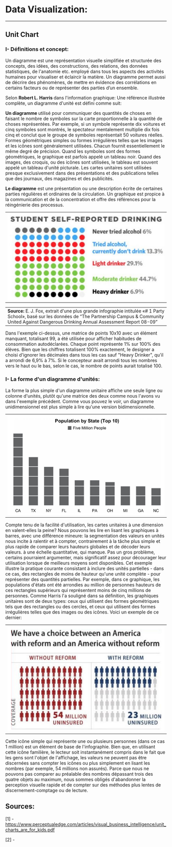 # Data Visualization:
-----------------
## Unit Chart
### I- Définitions et concept:
Un diagramme est une représentation visuelle simplifiée et structurée des concepts, des idées, des constructions, des relations, des données statistiques, de l'anatomie etc. employé dans tous les aspects des activités humaines pour visualiser et éclaircir la matière. Un diagramme permet aussi de décrire des phénomènes, de mettre en évidence des corrélations en certains facteurs ou de représenter des parties d’un ensemble.

Selon <b> Robert L. Harris </b> dans l'information graphique: Une référence illustrée complète, un diagramme d'unité est défini comme suit:

<b> Un diagramme </b> utilisé pour communiquer des quantités de choses en faisant le nombre de symboles sur la carte proportionnelle à la quantité de choses représentées. Par exemple, si un symbole représente dix voitures et cinq symboles sont montrés, le spectateur mentalement multiplie dix fois cinq et conclut que le groupe de symboles représentait 50 voitures réelles. Formes géométriques simples ou formes irrégulières telles que les images et les icônes sont généralement utilisées. Chacun fournit essentiellement le même degré de précision. Quand les symboles sont des formes géométriques, le graphique est parfois appelé un tableau noir. Quand des images, des croquis, ou des icônes sont utilisées, le tableau est souvent appelé un tableau d'unité picturale. Les cartes unitaires sont utilisées presque exclusivement dans des présentations et des publications telles que des journaux, des magazines et des publicités.


<b>Le diagramme</b> est une présentation ou une description écrite de certaines parties régulières et ordinaires de la circulation. Un graphique est propice à la communication et de la concentration et offre des références pour la réingénierie des processus.

<table border="0">
  <tr>
    <td>
      <img src="exemple1.JPG" "align:"center">
    </td>
  </tr>
</table>

<table border="0">
  <tr>
    <td>
    <strong>Source:</strong> E. J. Fox, extrait d'une plus grande infographie intitulée «# 1 Party School», basé sur les données de “The Partnership Campus & Community United Against Dangerous Drinking Annual Assessment Report 08-09”
 </td>
  </tr>
</table>

Dans l'exemple ci-dessus, une matrice de points 10x10 avec un élément manquant, totalisant 99, a été utilisée pour afficher habitudes de consommation autodéclarées. Chaque point représente 1% sur 100% des élèves. Bien que les chiffres totalisent 100% exactement, le designer a choisi d'ignorer les décimales dans tous les cas sauf "Heavy Drinker", qu'il a arrondi de 6,9% à 7%. Si le concepteur avait arrondi tous les nombres vers le haut ou le bas, selon le cas, le nombre de points aurait totalisé 100.

### I- La forme d'un diagramme d'unités:
La forme la plus simple d'un diagramme unitaire affiche une seule ligne ou colonne d'unités, plutôt qu'une matrice des deux comme nous l'avons vu dans l'exemple précédent. Comme vous pouvez le voir, un diagramme unidimensionnel est plus simple à lire qu'une version bidimensionnelle.
<table border="0">
  <tr>
    <td>
      <img src="exemple2.JPG" "align:"center">
    </td>
  </tr>
</table>
<p> Compte tenu de la facilité d'utilisation, les cartes unitaires à une dimension en valent-elles la peine? Nous pouvons les lire en lisant les graphiques à barres, avec une différence mineure: la segmentation des valeurs en unités nous incite à ralentir et à compter, contrairement à la tâche plus simple et plus rapide de comparer leurs hauteurs globales et de décoder leurs valeurs. à une échelle quantitative, qui manque. Pas un gros problème, certains pourraient argumenter, mais significatif assez pour décourager leur utilisation lorsque de meilleurs moyens sont disponibles. Cet exemple illustre la pratique courante consistant à inclure des unités partielles - dans ce cas, des rectangles de moins de hauteur qu'une unité complète - pour représenter des quantités partielles.
Par exemple, dans ce graphique, les populations d'états ont été arrondies au million de personnes hauteurs de ces rectangles supérieurs qui représentent moins de cinq millions de personnes.
Comme Harris l'a souligné dans sa définition, les graphiques unitaires sont de deux types: ceux qui utilisent des formes géométriques
tels que des rectangles ou des cercles, et ceux qui utilisent des formes irrégulières telles que des images ou des icônes. Voici un exemple de ce dernier:</p>

<table border="0">
  <tr>
    <td>
     <img src="exemple3.JPG" "align:"center">
 </td>
  </tr>
</table>

Cette icône simple qui représente une ou plusieurs personnes (dans ce cas 1 million) est un élément de base de l'infographie. Bien que, en utilisant cette icône familière, le lecteur soit instantanément compris dans le fait que les gens sont l'objet de l'affichage, les valeurs ne peuvent pas être discernées sans compter les icônes ou plus simplement en lisant les nombres (par exemple, 54 millions non assurés). Parce que nous ne pouvons pas comparer au préalable des nombres dépassant trois des quatre objets au maximum, nous sommes obligés d'abandonner la perception visuelle rapide et de compter sur des méthodes plus lentes de discernement-comptage ou de lecture.




## Sources:
[1] - https://www.perceptualedge.com/articles/visual_business_intelligence/unit_charts_are_for_kids.pdf

[2] - 
